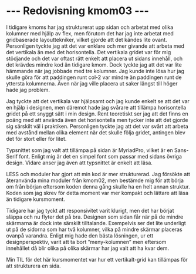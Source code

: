 ---
---
--- Redovisning kmom03 ---
=========================

I tidigare kmoms har jag strukturerat upp sidan och arbetat med olika kolumner med hjälp av flex, men förutom det har jag inte arbetat med gridbaserade layouttekniker, vilket gjorde att det kändes lite ovant. Personligen tyckte jag att det var enklare och mer givande att arbeta med det vertikala än med det horisontella. Det vertikala gridet var för mig stödjande och det var oftast rätt enkelt att placera ut sidans innehåll, och det krävdes mindre kod än tidigare kmom. Dock tyckte jag att det var lite hämmande när jag jobbade med tre kolumner. Jag kunde inte lösa hur jag skulle göra för att paddingen runt col-2 var mindre än paddingen runt de yttersta kolumnerna. Även när jag ville placera ut saker längst till höger hade jag problem.

Jag tyckte att det vertikala var hjälpsamt och jag kunde enkelt se att det var en hjälp i designen, men däremot hade jag svårare att tillämpa horisontella gridet på ett snyggt sätt i min design. Rent teoretiskt ser jag att det finns en poäng med att använda även det horisontella men tycker inte att det gjorde sig särskilt väl i praktiken. Personligen tyckte jag att det var svårt att arbeta med avstånd mellan olika element när det skulle följa gridet, antingen blev det för stort eller för litet.

Typsnittet som jag valt att tillämpa på sidan är MyriadPro, vilket är en Sans-Serif font. Enligt mig är det en simpel font som passar med sidans övriga design. Vidare anser jag även att typsnittet är enkelt att läsa.

LESS och moduler har gjort att min kod är mer strukturerad. Jag försökte att återanvända mina moduler från kmom02, men bestämde mig för att börja om från början eftersom koden denna gång skulle ha en helt annan struktur. Koden som jag skrev för detta moment var mer kompakt och lättare att läsa än tidigare kursmoment.

Tidigare har jag tyckt att responsivitet varit klurigt, men det har börjat släppa och nu flyter det på bra. Designen som sidan får när på de mindre skärmarna är dock inte särskilt tilltalande. Exempelvis ser det lite underligt ut på de sidorna som har två kolumner, vilka på mindre skärmar placeras ovanpå varandra. Enligt mig hade den bästa lösningen, ur ett designperspektiv, varit att ta bort ”meny-kolumnen” men eftersom innehållet då blir olika på olika skärmar har jag valt att ha kvar dem.

Min TIL för det här kursmomentet var hur ett vertikalt-grid kan tillämpas för att strukturera en sida.  
